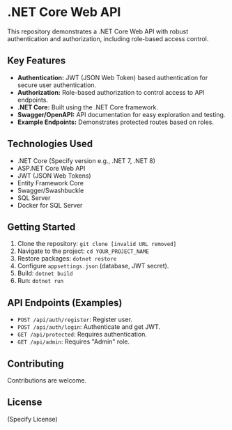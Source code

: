# .NET Core Web API

This repository demonstrates a .NET Core Web API with robust authentication and authorization, including role-based access control.

## Key Features

*   **Authentication:** JWT (JSON Web Token) based authentication for secure user authentication.
*   **Authorization:** Role-based authorization to control access to API endpoints.
*   **.NET Core:** Built using the .NET Core framework.
*   **Swagger/OpenAPI:** API documentation for easy exploration and testing.
*   **Example Endpoints:** Demonstrates protected routes based on roles.

## Technologies Used

*   .NET Core (Specify version e.g., .NET 7, .NET 8)
*   ASP.NET Core Web API
*   JWT (JSON Web Tokens)
*   Entity Framework Core
*   Swagger/Swashbuckle
*   SQL Server
*   Docker for SQL Server

## Getting Started

1.  Clone the repository: `git clone [invalid URL removed]`
2.  Navigate to the project: `cd YOUR_PROJECT_NAME`
3.  Restore packages: `dotnet restore`
4.  Configure `appsettings.json` (database, JWT secret).
5.  Build: `dotnet build`
6.  Run: `dotnet run`

## API Endpoints (Examples)

*   `POST /api/auth/register`: Register user.
*   `POST /api/auth/login`: Authenticate and get JWT.
*   `GET /api/protected`: Requires authentication.
*   `GET /api/admin`: Requires "Admin" role.

## Contributing

Contributions are welcome.

## License

(Specify License)
